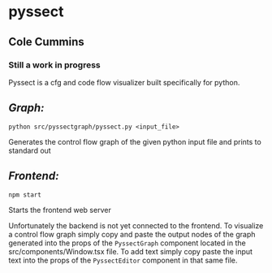 # pyssect

## Cole Cummins

### Still a work in progress

Pyssect is a cfg and code flow visualizer built specifically for python.

*Graph:*
---

`python src/pyssectgraph/pyssect.py <input_file>`

Generates the control flow graph of the given python input file and prints to standard out

*Frontend:*
---

`npm start`

Starts the frontend web server

Unfortunately the backend is not yet connected to the frontend. To visualize a control flow graph simply copy and paste the output nodes of the graph generated into the props of the `PyssectGraph` component located in the src/components/Window.tsx file. To add text simply copy paste the input text into the props of the `PyssectEditor` component in that same file.


